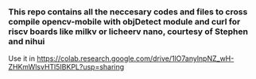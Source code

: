 ### This repo contains all the neccesary codes and files to cross compile opencv-mobile with objDetect module and curl for riscv boards like milkv or licheerv nano, courtesy of Stephen and nihui

Use it in https://colab.research.google.com/drive/1lO7anylnpNZ_wH-ZHKmWlsvHTl5IBKPL?usp=sharing
